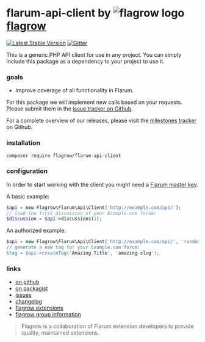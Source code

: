 # flarum-api-client by ![flagrow logo](https://avatars0.githubusercontent.com/u/16413865?v=3&s=15) [flagrow](https://discuss.flarum.org/d/1832-flagrow-extension-developer-group)

[![Latest Stable Version](https://poser.pugx.org/flagrow/flarum-api-client/v/stable)](https://packagist.org/packages/flagrow/flarum-api-client) [![Gitter](https://badges.gitter.im/flagrow/flarum-api-client.svg)](https://gitter.im/flagrow/chat)

This is a generic PHP API client for use in any project. You can simply include this package as a dependency to your project to use it.

### goals

- Improve coverage of all functionality in Flarum.

For this package we will implement new calls based on your requests. Please submit them in the [issue tracker on Github](https://github.com/flagrow/flarum-api-client/issues).

For a complete overview of our releases, please visit the [milestones tracker](https://github.com/flagrow/flarum-api-client/milestones) on Github.

### installation

```bash
composer require flagrow/flarum-api-client
```

### configuration

In order to start working with the client you might need a [Flarum master key](https://discuss.flarum.org/d/1871-bypassing-flood-control/3).

A basic example:

```php
$api = new Flagrow\Flarum\Api\Client('http://example.com/api/');
// load the first discussion of your Example.com forum:
$discussion = $api->discussions(1);
```

An authorized example:

```php
$api = new Flagrow\Flarum\Api\Client('http://example.com/api/', 'randomtoken);
// generate a new tag for your Example.com forum:
$tag = $api->createTag('Amazing Title', 'amazing-slug');
```

### links

- [on github](https://github.com/flagrow/flarum-api-client)
- [on packagist](http://packagist.com/packages/flagrow/flarum-api-client)
- [issues](https://github.com/flagrow/flarum-api-client/issues)
- [changelog](https://github.com/flagrow/flarum-api-client/changelog.md)
- [flagrow extensions](https://github.com/flagrow?utf8=%E2%9C%93&query=flarum-ext-)
- [flagrow group information](http://flagrow.github.io/)

> Flagrow is a collaboration of Flarum extension developers to provide quality, maintained extensions.